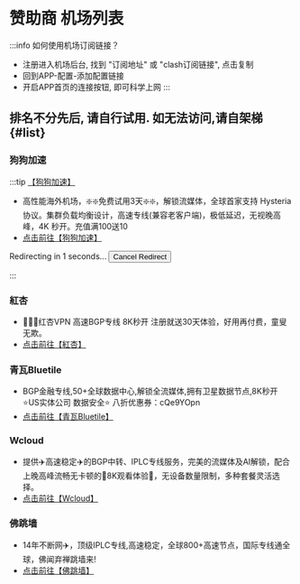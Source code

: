 
# 赞助商 机场列表

:::info 如何使用机场订阅链接？
- 注册进入机场后台, 找到 "订阅地址" 或 "clash订阅链接", 点击复制
- 回到APP-配置-添加配置链接
- 开启APP首页的连接按钮, 即可科学上网
:::

## 排名不分先后, 请自行试用. 如无法访问,请自架梯  {#list}

<!-- ISP START -->

### 狗狗加速
:::tip [【狗狗加速】](https://1.x31415926.top/redir?i=3eb)

- 高性能海外机场，❇️❇️免费试用3天❇️❇️，解锁流媒体，全球首家支持 Hysteria 协议。集群负载均衡设计，高速专线(兼容老客户端)，极低延迟，无视晚高峰，4K 秒开。充值满100送10
-  [点击前往【狗狗加速】](https://1.x31415926.top/redir?i=3eb)
<p>Redirecting in <span id="countdown" href="https://1.x31415926.top/redir?i=3eb">1</span> seconds... <button id="cancelRedirect">Cancel Redirect</button></p>
:::

### 紅杏
- 🎉🎉🎉红杏VPN  高速BGP专线 8K秒开 注册就送30天体验，好用再付费，童叟无欺。
- [点击前往【紅杏】](https://1.x31415926.top/redir?i=3fb)

### 青瓦Bluetile
- BGP金融专线,50+全球数据中心,解锁全流媒体,拥有卫星数据节点,8K秒开 ⭐US实体公司 数据安全⭐ 八折优惠券：cQe9YOpn
- [点击前往【青瓦Bluetile】](https://1.x31415926.top/redir?i=421)

### Wcloud
- 提供✈️高速稳定✈️的BGP中转、IPLC专线服务，完美的流媒体及AI解锁，配合上晚高峰流畅无卡顿的🏰8K观看体验🏰，无设备数量限制，多种套餐灵活选择。
- [点击前往【Wcloud】](https://1.x31415926.top/redir?i=424)


### 佛跳墙
- 14年不断网✈️，顶级IPLC专线,高速稳定，全球800+高速节点，国际专线通全球，佛闻弃禅跳墙来!
- [点击前往【佛跳墙】](https://1.x31415926.top/redir?i=3fc)


<!-- ISP END -->

<script>
export default {
  mounted() {
    // 通过动态加载外部 JS 文件
    const script = document.createElement('script');
    script.src = '/js/sponsor.js?v=250417';
    document.body.appendChild(script);
  }
}
</script>

